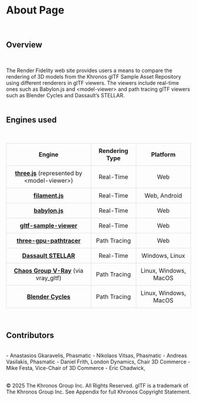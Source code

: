 <style>
  table {
    width: 100%;  /* Makes the table take full width */
    border-collapse: collapse; /* Removes extra spacing */
  }
  th, td {
    padding: 10px; /* Adds spacing inside cells */
    text-align: center; /* Centers text */
    border: 1px solid #ddd; /* Optional: Adds a border */
  }
  a {
    font-weight: bold;
    text-decoration: underline;
  }
</style>

# About Page
<br>

## Overview 
<br>

The Render Fidelity web site provides users a means to compare the rendering of 3D models from the Khronos glTF Sample Asset Repository using different renderers in glTF viewers. The viewers include real-time ones such as Babylon.js and &lt;model-viewer&gt; and path tracing glTF viewers such as Blender Cycles and Dassault’s STELLAR.
<br>
<br>

## Engines used 
<br>

| Engine | Rendering Type |  Platform|
|----------|----------|----------|
| [three.js](https://phasmatic3d.github.io/rfw/engine/three.js) (represented by <model-viewer\>)   | Real-Time | Web |
| [filament.js](https://phasmatic3d.github.io/rfw/engine/filament.js) | Real-Time | Web, Android |
| [babylon.js](https://phasmatic3d.github.io/rfw/engine/babylon.js) | Real-Time | Web |
| [gltf-sample-viewer](https://phasmatic3d.github.io/rfw/engine/gltf-sample-viewer) | Real-Time | Web |
| [three-gpu-pathtracer](https://phasmatic3d.github.io/rfw/engine/three-gpu-pathtracer) | Path Tracing | Web |
| [Dassault STELLAR](https://phasmatic3d.github.io/rfw/engine/DassaultSTELLAR) | Real-Time | Windows, Linux |
| [Chaos Group V-Ray](https://phasmatic3d.github.io/rfw/engine/ChaosGroupV-Ray) (via vray_gltf) | Path Tracing | Linux, Windows, MacOS |
| [Blender Cycles](https://docs.blender.org/manual/en/latest/render/cycles/introduction.html) | Path Tracing | Linux, Windows, MacOS |

<br>

## Contributors
<br>
- Anastasios Gkaravelis, Phasmatic
- Nikolaos Vitsas, Phasmatic
- Andreas Vasilakis, Phasmatic
- Daniel Frith, London Dynamics, Chair 3D Commerce
- Mike Festa, Vice-Chair of 3D Commerce
- Eric Chadwick,
<br>
<br>

© 2025 The Khronos Group Inc. All Rights Reserved. glTF is a trademark of The Khronos Group Inc. See Appendix for full Khronos Copyright Statement.

